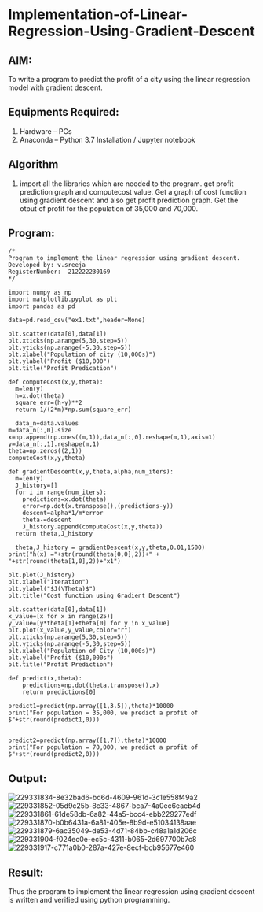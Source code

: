# Implementation-of-Linear-Regression-Using-Gradient-Descent

## AIM:
To write a program to predict the profit of a city using the linear regression model with gradient descent.

## Equipments Required:
1. Hardware – PCs
2. Anaconda – Python 3.7 Installation / Jupyter notebook

## Algorithm
1. import all the libraries which are needed to the program.
    get profit prediction graph and computecost value.
    Get a graph of cost function using gradient descent and also get profit prediction graph.
    Get the otput of profit for the population of 35,000 and 70,000.

 

## Program:
```
/*
Program to implement the linear regression using gradient descent.
Developed by: v.sreeja
RegisterNumber:  212222230169
*/

import numpy as np
import matplotlib.pyplot as plt
import pandas as pd

data=pd.read_csv("ex1.txt",header=None)

plt.scatter(data[0],data[1])
plt.xticks(np.arange(5,30,step=5))
plt.yticks(np.arange(-5,30,step=5))
plt.xlabel("Population of city (10,000s)")
plt.ylabel("Profit ($10,000")
plt.title("Profit Predication")

def computeCost(x,y,theta):
  m=len(y)
  h=x.dot(theta)
  square_err=(h-y)**2
  return 1/(2*m)*np.sum(square_err)
  
  data_n=data.values
m=data_n[:,0].size
x=np.append(np.ones((m,1)),data_n[:,0].reshape(m,1),axis=1)
y=data_n[:,1].reshape(m,1)
theta=np.zeros((2,1))
computeCost(x,y,theta)

def gradientDescent(x,y,theta,alpha,num_iters):
  m=len(y)
  J_history=[]
  for i in range(num_iters):
    predictions=x.dot(theta)
    error=np.dot(x.transpose(),(predictions-y))
    descent=alpha*1/m*error
    theta-=descent
    J_history.append(computeCost(x,y,theta))
  return theta,J_history
  
  theta,J_history = gradientDescent(x,y,theta,0.01,1500)
print("h(x) ="+str(round(theta[0,0],2))+" + "+str(round(theta[1,0],2))+"x1")

plt.plot(J_history)
plt.xlabel("Iteration")
plt.ylabel("$J(\Theta)$")
plt.title("Cost function using Gradient Descent")

plt.scatter(data[0],data[1])
x_value=[x for x in range(25)]
y_value=[y*theta[1]+theta[0] for y in x_value]
plt.plot(x_value,y_value,color="r")
plt.xticks(np.arange(5,30,step=5))
plt.yticks(np.arange(-5,30,step=5))
plt.xlabel("Population of City (10,000s)")
plt.ylabel("Profit ($10,000s")
plt.title("Profit Prediction")

def predict(x,theta):
    predictions=np.dot(theta.transpose(),x)
    return predictions[0]
    
predict1=predict(np.array([1,3.5]),theta)*10000
print("For population = 35,000, we predict a profit of $"+str(round(predict1,0)))


predict2=predict(np.array([1,7]),theta)*10000
print("For population = 70,000, we predict a profit of $"+str(round(predict2,0)))

```

## Output:
![229331834-8e32bad6-bd6d-4609-961d-3c1e558f49a2](https://user-images.githubusercontent.com/118344328/229822340-c5eee5c0-d85d-4f7b-8a28-27366445b82e.png)
![229331852-05d9c25b-8c33-4867-bca7-4a0ec6eaeb4d](https://user-images.githubusercontent.com/118344328/229822458-6a38bfad-c5c4-42e3-af07-6fc8e2b9aea4.png)
![229331861-61de58db-6a82-44a5-bcc4-ebb229277edf](https://user-images.githubusercontent.com/118344328/229822516-5dab9493-5d90-4b1a-868d-4572ce247d18.png)
![229331870-b0b6431a-6a81-405e-8b9d-e51034138aae](https://user-images.githubusercontent.com/118344328/229822573-0c5c1805-272b-49fa-926a-0a90c2a3baa6.png)
![229331879-6ac35049-de53-4d71-84bb-c48a1a1d206c](https://user-images.githubusercontent.com/118344328/229822616-2373c73a-d4d9-472b-80ed-58750779fef6.png)
![229331904-f024ec0e-ec5c-4311-b065-2d697700b7c8](https://user-images.githubusercontent.com/118344328/229822688-8be430aa-d536-44b1-add6-d8a06a43bf04.png)
![229331917-c771a0b0-287a-427e-8ecf-bcb95677e460](https://user-images.githubusercontent.com/118344328/229822764-1e9097b0-21d8-425d-9d6b-138f8c3e979d.png)


## Result:
Thus the program to implement the linear regression using gradient descent is written and verified using python programming.

